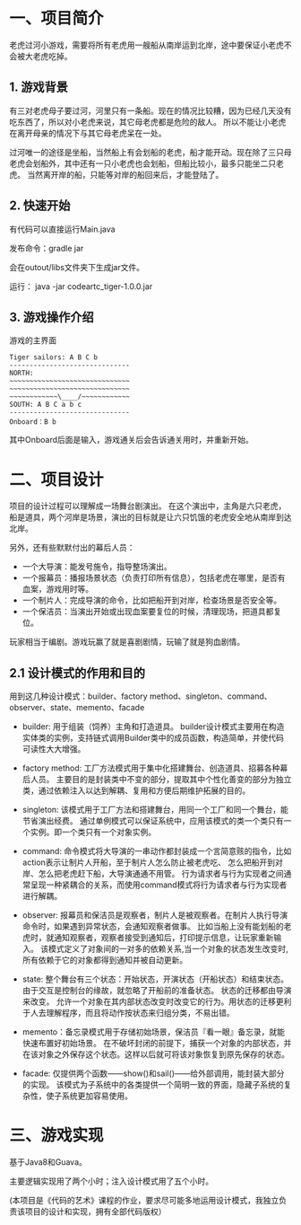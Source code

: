 # 一、项目简介

老虎过河小游戏，需要将所有老虎用一艘船从南岸运到北岸，途中要保证小老虎不会被大老虎吃掉。

## 1. 游戏背景
有三对老虎母子要过河，河里只有一条船。现在的情况比较糟，因为已经几天没有吃东西了，所以对小老虎来说，其它母老虎都是危险的敌人。
所以不能让小老虎在离开母亲的情况下与其它母老虎呆在一处。

过河唯一的途径是坐船，当然船上有会划船的老虎，船才能开动。现在除了三只母老虎会划船外，其中还有一只小老虎也会划船，但船比较小，最多只能坐二只老虎。
当然离开岸的船，只能等对岸的船回来后，才能登陆了。

## 2. 快速开始
有代码可以直接运行Main.java

发布命令：gradle jar

会在outout/libs文件夹下生成jar文件。

运行： java -jar codeartc_tiger-1.0.0.jar

## 3. 游戏操作介绍

游戏的主界面

    Tiger sailors: A B C b
    ------------------------------
    NORTH:
    ~~~~~~~~~~~~~~~~~~~~~~~~~~~~~~
    ~~~~~~~~~~~~~~~~~~~~~~~~~~~~~~
    ~~~~~~~~~~~~\____/~~~~~~~~~~~~
    SOUTH: A B C a b c
    ------------------------------
    Onboard：B b

其中Onboard后面是输入，游戏通关后会告诉通关用时，并重新开始。

# 二、项目设计

项目的设计过程可以理解成一场舞台剧演出。
在这个演出中，主角是六只老虎，船是道具，两个河岸是场景，演出的目标就是让六只饥饿的老虎安全地从南岸到达北岸。

另外，还有些默默付出的幕后人员：

- 一个大导演：能发号施令，指导整场演出。
- 一个报幕员：播报场景状态（负责打印所有信息），包括老虎在哪里，是否有血案，游戏用时等。
- 一个制片人：完成导演的命令，比如把船开到对岸，检查场景是否安全等。
- 一个保洁员：当演出开始或出现血案要复位的时候，清理现场，把道具都复位。

玩家相当于编剧。游戏玩赢了就是喜剧剧情，玩输了就是狗血剧情。

## 2.1 设计模式的作用和目的
用到这几种设计模式：builder、factory method、singleton、command、observer、state、memento、facade

- builder: 用于组装（饲养）主角和打造道具。
builder设计模式主要用在构造实体类的实例，支持链式调用Builder类中的成员函数，构造简单，并使代码可读性大大增强。

- factory method: 工厂方法模式用于集中化搭建舞台、创造道具、招募各种幕后人员。
主要目的是封装类中不变的部分，提取其中个性化善变的部分为独立类，通过依赖注入以达到解耦、复用和方便后期维护拓展的目的。

- singleton: 该模式用于工厂方法和搭建舞台，用同一个工厂和同一个舞台，能节省演出经费。
通过单例模式可以保证系统中，应用该模式的类一个类只有一个实例。即一个类只有一个对象实例。

- command: 命令模式将大导演的一串动作都封装成一个言简意赅的指令，比如action表示让制片人开船，至于制片人怎么防止被老虎吃、
怎么把船开到对岸、怎么把老虎赶下船，大导演通通不用管。
行为请求者与行为实现者之间通常呈现一种紧耦合的关系，而使用command模式将行为请求者与行为实现者进行解耦。

- observer: 报幕员和保洁员是观察者，制片人是被观察者。在制片人执行导演命令时，如果遇到异常状态，会通知观察者做事。
比如当船上没有能划船的老虎时，就通知观察者，观察者接受到通知后，打印提示信息，让玩家重新输入。
该模式定义了对象间的一对多的依赖关系,当一个对象的状态发生改变时, 所有依赖于它的对象都得到通知并被自动更新。

- state: 整个舞台有三个状态：开始状态，开演状态（开船状态）和结束状态。由于交互是控制台的缘故，就忽略了开船前的准备状态。
状态的迁移都由导演来改变。
允许一个对象在其内部状态改变时改变它的行为。用状态的迁移更利于人去理解程序，而且将动作按状态来归组分类，不易出错。

- memento：备忘录模式用于存储初始场景，保洁员『看一眼』备忘录，就能快速布置好初始场景。
在不破坏封闭的前提下，捕获一个对象的内部状态，并在该对象之外保存这个状态。这样以后就可将该对象恢复到原先保存的状态。

- facade: 仅提供两个函数——show()和sail()——给外部调用，能封装大部分的实现。
该模式为子系统中的各类提供一个简明一致的界面，隐藏子系统的复杂性，使子系统更加容易使用。

# 三、游戏实现

基于Java8和Guava。

主要逻辑实现用了两个小时；注入设计模式用了五个小时。

(本项目是《代码的艺术》课程的作业，要求尽可能多地运用设计模式，我独立负责该项目的设计和实现，拥有全部代码版权）